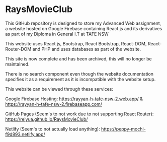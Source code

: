 # RaysMovieClub

This GitHub repository is designed to store my Advanced Web assignment, a website hosted on Google Firebase containing React.js and its derivatives as part of my Diploma in General I.T at TAFE NSW

This website uses React.js, Bootstrap, React Bootstrap, React-DOM, React-Router-DOM and PHP and uses databases as part of the website. 

This site is now complete and has been archived, this will no longer be maintained.

There is no search component even though the website documentation specifies it as a requirement as it is incompatible with the website setup.

This website can be viewed through these services: 

Google Firebase Hosting: https://rayyan-h-tafe-nsw-2.web.app/ & https://rayyan-h-tafe-nsw-2.firebaseapp.com/

GitHub Pages (Seem's to not work due to not supporting React Router): https://reiyua.github.io/RaysMovieClub/

Netlify (Seem's to not actually load anything): https://peppy-mochi-f9d893.netlify.app/
